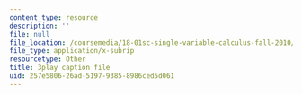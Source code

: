 ```yaml
---
content_type: resource
description: ''
file: null
file_location: /coursemedia/18-01sc-single-variable-calculus-fall-2010/257e580626ad519793858986ced5d061_ShGBRUx2ub8.vtt
file_type: application/x-subrip
resourcetype: Other
title: 3play caption file
uid: 257e5806-26ad-5197-9385-8986ced5d061
---
```

